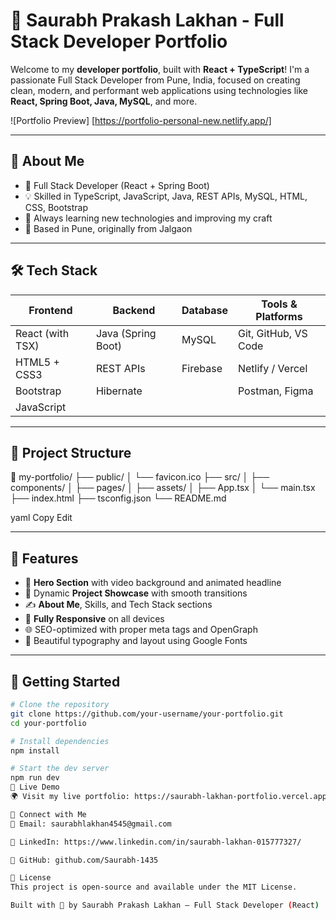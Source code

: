 # 🚀 Saurabh Prakash Lakhan - Full Stack Developer Portfolio

Welcome to my **developer portfolio**, built with **React + TypeScript**! I'm a passionate Full Stack Developer from Pune, India, focused on creating clean, modern, and performant web applications using technologies like **React, Spring Boot, Java, MySQL**, and more.

![Portfolio Preview] [https://portfolio-personal-new.netlify.app/] 

---

## 🌟 About Me

- 🔧 Full Stack Developer (React + Spring Boot)
- 💡 Skilled in TypeScript, JavaScript, Java, REST APIs, MySQL, HTML, CSS, Bootstrap
- 🧠 Always learning new technologies and improving my craft
- 📍 Based in Pune, originally from Jalgaon

---

## 🛠️ Tech Stack

| Frontend        | Backend         | Database    | Tools & Platforms        |
|-----------------|------------------|-------------|---------------------------|
| React (with TSX)| Java (Spring Boot)| MySQL       | Git, GitHub, VS Code      |
| HTML5 + CSS3    | REST APIs        | Firebase    | Netlify / Vercel          |
| Bootstrap       | Hibernate        |             | Postman, Figma            |
| JavaScript      |                  |             |                           |

---

## 📂 Project Structure

📁 my-portfolio/
├── public/
│ └── favicon.ico
├── src/
│ ├── components/
│ ├── pages/
│ ├── assets/
│ ├── App.tsx
│ └── main.tsx
├── index.html
├── tsconfig.json
└── README.md

yaml
Copy
Edit

---

## 📸 Features

- 🎥 **Hero Section** with video background and animated headline
- 🧾 Dynamic **Project Showcase** with smooth transitions
- ✍️ **About Me**, Skills, and Tech Stack sections
- 📱 **Fully Responsive** on all devices
- 🌐 SEO-optimized with proper meta tags and OpenGraph
- 🎨 Beautiful typography and layout using Google Fonts

---

## 🚀 Getting Started

```bash
# Clone the repository
git clone https://github.com/your-username/your-portfolio.git
cd your-portfolio

# Install dependencies
npm install

# Start the dev server
npm run dev
🔗 Live Demo
🌍 Visit my live portfolio: https://saurabh-lakhan-portfolio.vercel.app <!-- Replace with actual link -->

🙌 Connect with Me
📧 Email: saurabhlakhan4545@gmail.com

💼 LinkedIn: https://www.linkedin.com/in/saurabh-lakhan-015777327/

🐙 GitHub: github.com/Saurabh-1435

📝 License
This project is open-source and available under the MIT License.

Built with 💙 by Saurabh Prakash Lakhan – Full Stack Developer (React)
